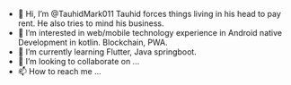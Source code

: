 - 👋 Hi, I’m @TauhidMark011 Tauhid forces things living in his head to pay rent. He also tries to mind his business.
- 👀 I’m interested in web/mobile technology experience in Android native Development in kotlin. Blockchain, PWA.  
- 🌱 I’m currently learning Flutter, Java springboot.
- 💞️ I’m looking to collaborate on ...
- 📫 How to reach me ...

<!---
TauhidMark011/TauhidMark011 is a ✨ special ✨ repository because its `README.md` (this file) appears on your GitHub profile.
You can click the Preview link to take a look at your changes.
--->
